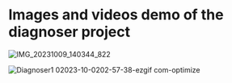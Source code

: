# Images and videos demo of the diagnoser project
![IMG_20231009_140344_822](https://github.com/jordanprog86/Diagnoser_Results/assets/33041215/d9ec859b-f464-4beb-aa49-ec7079a5076b)

![Diagnoser1 02023-10-0202-57-38-ezgif com-optimize](https://github.com/jordanprog86/Diagnoser_Results/assets/33041215/51daabaf-4de3-4dac-9a78-df180747330b)
